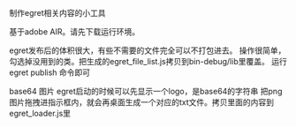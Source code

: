 ﻿制作egret相关内容的小工具

基于adobe AIR。请先下载运行环境。


egret发布后的体积很大，有些不需要的文件完全可以不打包进去。
操作很简单，勾选掉没用到的类。把生成的egret_file_list.js拷贝到bin-debug/lib里覆盖。
运行egret publish 命令即可

  base64 图片
egret启动的时候可以先显示一个logo，是base64的字符串
把png图片拖拽进指示框内，就会再桌面生成一个对应的txt文件。拷贝里面的内容到egret_loader.js里
